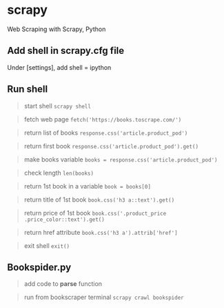 # scrapy
 Web Scraping with Scrapy, Python

## Add shell in scrapy.cfg file
Under [settings], add
shell = ipython

## Run shell
>start shell 
`scrapy shell`

>fetch web page
`fetch('https://books.toscrape.com/')`

>return list of books
`response.css('article.product_pod')`

>return first book
`response.css('article.product_pod').get()`

>make books variable
`books = response.css('article.product_pod')`

>check length
`len(books)`

>return 1st book in a variable
`book = books[0]`

>return title of 1st book
`book.css('h3 a::text').get()`

>return price of 1st book
`book.css('.product_price .price_color::text').get()`

>return href attribute 
`book.css('h3 a').attrib['href']`

>exit shell
`exit()` 

## Bookspider.py
>add code to **parse** function

>run from bookscraper terminal
`scrapy crawl bookspider`